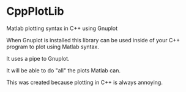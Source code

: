 # CppPlotLib
Matlab plotting syntax in C++ using Gnuplot

When Gnuplot is installed this library can be used inside of your C++ program to plot using Matlab syntax. 

It uses a pipe to Gnuplot. 

It will be able to do "all" the plots Matlab can. 

This was created because plotting in C++ is always annoying.
